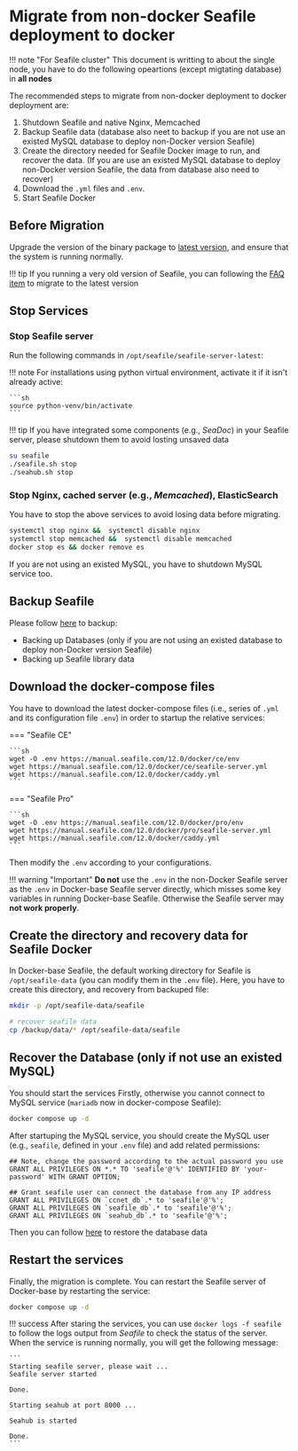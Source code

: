 # Migrate from non-docker Seafile deployment to docker

!!! note "For Seafile cluster"
    This document is writting to about the single node, you have to do the following opeartions (except migtating database) in **all nodes**

The recommended steps to migrate from non-docker deployment to docker deployment are:

1. Shutdown Seafile and native Nginx, Memcached
2. Backup Seafile data (database also neet to backup if you are not use an existed MySQL database to deploy non-Docker version Seafile)
3. Create the directory needed for Seafile Docker image to run, and recover the data. (If you are use an existed MySQL database to deploy non-Docker version Seafile, the data from database also need to recover)
4. Download the `.yml` files and `.env`. 
5. Start Seafile Docker

## Before Migration

Upgrade the version of the binary package to [latest version](../upgrade/upgrade_notes_for_12.0.x.md), and ensure that the system is running normally. 

!!! tip
    If you running a very old version of Seafile, you can following the [FAQ item](https://cloud.seatable.io/dtable/external-links/7b976c85f504491cbe8e/?tid=0000&vid=0000&row-id=VYQI9DJfRmCv5NggcX4f0Q) to migrate to the latest version

## Stop Services

### Stop Seafile server
Run the following commands in `/opt/seafile/seafile-server-latest`:

!!! note
    For installations using python virtual environment, activate it if it isn't already active:

    ```sh
    source python-venv/bin/activate
    ```

!!! tip
    If you have integrated some components (e.g., *SeaDoc*) in your Seafile server, please shutdown them to avoid losting unsaved data

```sh
su seafile
./seafile.sh stop
./seahub.sh stop
```

### Stop Nginx, cached server (e.g., *Memcached*), ElasticSearch

You have to stop the above services to avoid losing data before migrating.

```sh
systemctl stop nginx &&  systemctl disable nginx
systemctl stop memcached &&  systemctl disable memcached
docker stop es && docker remove es
```

If you are not using an existed MySQL, you have to shutdown MySQL service too. 

## Backup Seafile

Please follow [here](../administration/backup_recovery.md#backup-and-restore-for-binary-package-based-deployment) to backup:

- Backing up Databases (only if you are not using an existed database to deploy non-Docker version Seafile)
- Backing up Seafile library data

## Download the docker-compose files

You have to download the latest docker-compose files (i.e., series of `.yml` and its configuration file `.env`) in order to startup the relative services:

=== "Seafile CE"

    ```sh
    wget -O .env https://manual.seafile.com/12.0/docker/ce/env
    wget https://manual.seafile.com/12.0/docker/ce/seafile-server.yml
    wget https://manual.seafile.com/12.0/docker/caddy.yml
    ```

=== "Seafile Pro"

    ```sh
    wget -O .env https://manual.seafile.com/12.0/docker/pro/env
    wget https://manual.seafile.com/12.0/docker/pro/seafile-server.yml
    wget https://manual.seafile.com/12.0/docker/caddy.yml
    ```

Then modify the `.env` according to your configurations.

!!! warning "Important"
    **Do not** use the `.env` in the non-Docker Seafile server as the `.env` in Docker-base Seafile server directly, which misses some key variables in running Docker-base Seafile. Otherwise the Seafile server may **not work properly**.


## Create the directory and recovery data for Seafile Docker

In Docker-base Seafile, the default working directory for Seafile is `/opt/seafile-data` (you can modify them in the `.env` file). Here, you have to create this directory, and recovery from backuped file:

```sh
mkdir -p /opt/seafile-data/seafile

# recover seafile data
cp /backup/data/* /opt/seafile-data/seafile
```

## Recover the Database (only if not use an existed MySQL)

You should start the services Firstly, otherwise you cannot connect to MySQL service (`mariadb` now in docker-compose Seafile):

```sh
docker compose up -d
```

After startuping the MySQL service, you should create the MySQL user (e.g., `seafile`, defined in your `.env` file) and add related permissions:

```
## Note, change the password according to the actual password you use
GRANT ALL PRIVILEGES ON *.* TO 'seafile'@'%' IDENTIFIED BY 'your-password' WITH GRANT OPTION;

## Grant seafile user can connect the database from any IP address
GRANT ALL PRIVILEGES ON `ccnet_db`.* to 'seafile'@'%';
GRANT ALL PRIVILEGES ON `seafile_db`.* to 'seafile'@'%';
GRANT ALL PRIVILEGES ON `seahub_db`.* to 'seafile'@'%';
```

Then you can follow [here](../administration/backup_recovery.md#restore-the-databases-1) to restore the database data

## Restart the services

Finally, the migration is complete. You can restart the Seafile server of Docker-base by restarting the service:

```sh
docker compose up -d
```

!!! success
    After staring the services, you can use `docker logs -f seafile` to follow the logs output from *Seafile* to check the status of the server. When the service is running normally, you will get the following message:

    ```
    Starting seafile server, please wait ...
    Seafile server started

    Done.

    Starting seahub at port 8000 ...

    Seahub is started

    Done.
    ```
